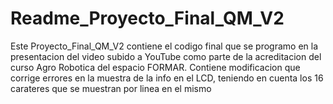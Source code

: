 # Readme_Proyecto_Final_QM_V2
Este Proyecto_Final_QM_V2 contiene el codigo final que se programo en la presentacion del video subido a YouTube como parte de la acreditacion del curso Agro Robotica del espacio FORMAR.
Contiene modificacion que corrige errores en la muestra de la info en el LCD, teniendo en cuenta los 16 carateres que se muestran por linea en el mismo

